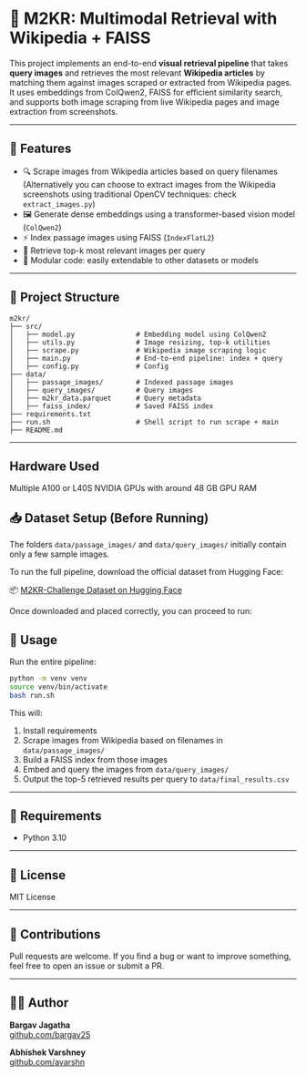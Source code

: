 # 🧠 M2KR: Multimodal Retrieval with Wikipedia + FAISS

This project implements an end-to-end **visual retrieval pipeline** that takes **query images** and retrieves the most relevant **Wikipedia articles** by matching them against images scraped or extracted from Wikipedia pages. It uses embeddings from ColQwen2, FAISS for efficient similarity search, and supports both image scraping from live Wikipedia pages and image extraction from screenshots.

---

## 🚀 Features

- 🔍 Scrape images from Wikipedia articles based on query filenames (Alternatively you can choose to extract images from the Wikipedia screenshots using traditional OpenCV techniques: check `extract_images.py`)
- 🖼️ Generate dense embeddings using a transformer-based vision model (`ColQwen2`)
- ⚡ Index passage images using FAISS (`IndexFlatL2`)
- 🎯 Retrieve top-k most relevant images per query
- 🧰 Modular code: easily extendable to other datasets or models

---

## 📁 Project Structure

```
m2kr/
├── src/
│   ├── model.py               # Embedding model using ColQwen2
│   ├── utils.py               # Image resizing, top-k utilities
│   ├── scrape.py              # Wikipedia image scraping logic
│   ├── main.py                # End-to-end pipeline: index + query
│   ├── config.py              # Config
├── data/
│   ├── passage_images/        # Indexed passage images
│   ├── query_images/          # Query images
│   ├── m2kr_data.parquet      # Query metadata
│   ├── faiss_index/           # Saved FAISS index
├── requirements.txt
├── run.sh                     # Shell script to run scrape + main
├── README.md
```

---
## Hardware Used

Multiple A100 or L40S NVIDIA GPUs with around 48 GB GPU RAM

## 📥 Dataset Setup (Before Running)

The folders `data/passage_images/` and `data/query_images/` initially contain only a few sample images.

To run the full pipeline, download the official dataset from Hugging Face:

📦 [M2KR-Challenge Dataset on Hugging Face](https://huggingface.co/datasets/Jingbiao/M2KR-Challenge/tree/main)

Once downloaded and placed correctly, you can proceed to run:

## 🔧 Usage

Run the entire pipeline:

```bash
python -m venv venv        
source venv/bin/activate    
bash run.sh
```

This will:
1. Install requirements
2. Scrape images from Wikipedia based on filenames in `data/passage_images/`
3. Build a FAISS index from those images
4. Embed and query the images from `data/query_images/`
5. Output the top-5 retrieved results per query to `data/final_results.csv`

---

## 📌 Requirements

- Python 3.10

---

## 📄 License

MIT License

---

## 🤝 Contributions

Pull requests are welcome. If you find a bug or want to improve something, feel free to open an issue or submit a PR.

---

## 👨‍💻 Author

**Bargav Jagatha**  
[github.com/bargav25](https://github.com/bargav25)

**Abhishek Varshney**  
[github.com/avarshn](https://github.com/avarshn)
